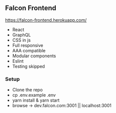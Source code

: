 ## Falcon Frontend
  https://falcon-frontend.herokuapp.com/

* React
* GraphQL
* CSS in js
* Full responsive
* AAA compatible
* Modular components
* Eslint
* Testing skipped

### Setup

* Clone the repo
* cp .env.example .env
* yarn install & yarn start
* browse -> dev.falcon.com:3001 || localhost:3001
